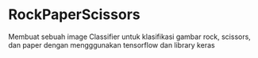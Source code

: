 # RockPaperScissors
Membuat sebuah image Classifier untuk klasifikasi gambar rock, scissors, dan paper dengan mengggunakan tensorflow dan library keras
